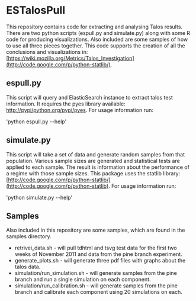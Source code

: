 # ESTalosPull #

This repository contains code for extracting and analysing Talos results.  There are two python scripts (espull.py and simulate.py) along with some R code for producing visualizations.  Also included are some samples of how to use all three pieces together.  This code supports the creation of all the conclusions and visualizations in: [https://wiki.mozilla.org/Metrics/Talos_Investigation](http://code.google.com/p/python-statlib/).

## espull.py ##

This script will query and ElasticSearch instance to extract talos test information.  It requires the pyes library available: [http://pypi/python.org/pypi/pyes](http://pypi/python.org/pypi/pyes).  For usage information run:

'python espull.py --help'

## simulate.py ##

This script will take a set of data and generate random samples from that population.  Various sample sizes are generated and statistical tests are applied to each sample.  The result is information about the performance of a regime with those sample sizes. This package uses the statlib library: [http://code.google.com/p/python-statlib/](http://code.google.com/p/python-statlib).  For usage information run:

'python simulate.py --help'

## Samples ##

Also included in this repository are some samples, which are found in the samples directory.

* retrivei\_data.sh - will pull tdhtml and tsvg test data for the first two weeks of November 2011 and data from the pine branch experiment.
* generate\_plots.sh - will generate three pdf files with graphs about the talos data.
* simulation/run\_simulation.sh - will generate samples from the pine branch and run a single simulation on each component.
* simulation/run\_calibration.sh - will generate samples from the pine branch and calibrate each component using 20 simulations on each.


